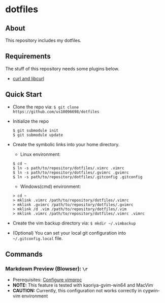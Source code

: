 dotfiles
========

## About
This repository includes my dotfiles.

## Requirements
The stuff of this repository needs some plugins below.

+ [curl and libcurl](http://curl.haxx.se/)

## Quick Start

- Clone the repo via: `$ git clone https://github.com/us10096698/dotfiles`

- Initialize the repo
  
  ```
  $ git submodule init
  $ git submodule update
  ```

- Create the symbolic links into your home directory.

  + Linux environment:

  ```
  $ cd ~
  $ ln -s path/to/repository/dotfiles/.vimrc .vimrc
  $ ln -s path/to/repository/dotfiles/.gvimrc .gvimrc
  $ ln -s path/to/repository/dotfiles/.gitconfig .gitconfig
  ```
  + Windows(cmd) environment:

  ```
  > cd ~
  > mklink .vimrc /path/to/repository/dotfiles/.vimrc
  > mklink .gvimrc /path/to/repository/dotfiles/.gvimrc
  > mklink /d .vim /path/to/repository/dotfiles/.vim
  > mklink .vimrc /path/to/repository/dotfiles/.vimrc .vimrc
  ```

- Create the vim backup directory via: `$ mkdir ~/.vimbackup`
- (Optional) You can set your local git configuration into `~/.gitconfig.local` file.

## Commands
### Markdown Preview (Blowser): `\r`
  + Prerequisites: [Configure vimproc](https://github.com/Shougo/vimproc.vim) 
  + __NOTE:__ This feature is tested with kaoriya-gvim-win64 and MacVim
  + __CAUTION:__ Currently, this configuration not works correctly in cygwin-vim environment 
